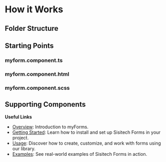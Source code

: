 # How it Works

## Folder Structure

## Starting Points
### myform.component.ts
### myform.component.html
### myform.component.scss

## Supporting Components


**Useful Links**
- [Overview](../myForms/overview.md): Introduction to myForms.
- [Getting Started](../myForms/gettingStarted.md): Learn how to install and set up Sisitech Forms in your project.
- [Usage](../myForms/usage.md): Discover how to create, customize, and work with forms using our library.
- [Examples](../myForms/examples.md): See real-world examples of Sisitech Forms in action.